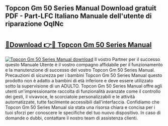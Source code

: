 ## Topcon Gm 50 Series Manual Download gratuit PDF - Part-LFC Italiano Manuale dell'utente di riparazione OqINc

# <h2><a href="http://df9uvj9.blite.top/?on=Topcon+Gm+50+Series+Manual">🔗Download 👉🔴 Topcon Gm 50 Series Manual</a></h2>

[![Topcon Gm 50 Series Manual download](https://i.imgur.com/lujVjoI.png)](http://df9uvj9.blite.top/?on=Topcon+Gm+50+Series+Manual)
Il vostro Partner per il successo questo Manuale Utente è il vostro compagno affidabile per il funzionamento e la manutenzione di successo del vostro Topcon Gm 50 Series Manual. Precauzioni di sicurezza per i bambini Topcon Gm 50 Series Manual questo prodotto non è adatto a bambini di età inferiore e deve essere utilizzato sotto la supervisione di un ADULTO. Topcon Gm 50 Series Manual offre agli utenti un'impressionante raccolta di funzionalità avanzate come il controllo dei gesti, il vivavoce, le scorciatoie personalizzabili e le attività automatizzate, tutte facilmente accessibili dall'interfaccia. Confidiamo che Topcon Gm 50 Series Manual sia stata una risorsa chiara e concisa per i tuoi sforzi per conoscere le specifiche del tuo nuovo dispositivo. In caso di domande o dubbi, contattare il nostro team di assistenza clienti.
